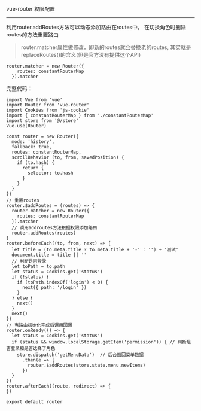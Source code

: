 <p id="tittle" data-id="3" data-tag="vue,vue-router,js">vue-router 权限配置</p>

---------------------------------------------------------------------

利用router.addRoutes方法可以动态添加路由在routes中，
在切换角色时删除routes的方法重置路由
>router.matcher属性做修改，即新的routes就会替换老的routes, 其实就是replaceRoutes()的含义(但是官方没有提供这个API)
```
router.matcher = new Router({
    routes: constantRouterMap
  }).matcher
```
完整代码：
```
import Vue from 'vue'
import Router from 'vue-router'
import Cookies from 'js-cookie'
import { constantRouterMap } from './constantRouterMap'
import store from '@/store'
Vue.use(Router)

const router = new Router({
  mode: 'history',
  fallback: true,
  routes: constantRouterMap,
  scrollBehavior (to, from, savedPosition) {
    if (to.hash) {
      return {
        selector: to.hash
      }
    }
  }
})
// 重置routes
router.$addRoutes = (routes) => {
  router.matcher = new Router({
    routes: constantRouterMap
  }).matcher
  // 调用addroutes方法根据权限添加路由
  router.addRoutes(routes)
}
router.beforeEach((to, from, next) => {
  let title = (to.meta.title ? to.meta.title + '-' : '') + '测试'
  document.title = title || ''
  // 判断是否登录
  let toPath = to.path
  let status = Cookies.get('status')
  if (!status) {
    if (toPath.indexOf('login') < 0) {
      next({ path: '/login' })
    }
  } else {
    next()
  }
  next()
})
// 当路由初始化完成后调用回调
router.onReady(() => {
  let status = Cookies.get('status')
  if (status && window.localStorage.getItem('permission')) { // 判断是否登录和是否选择了角色
    store.dispatch('getMenuData')  // 后台返回菜单数据
      .then(e => {
        router.$addRoutes(store.state.menu.newItems)
      })
  }
})
router.afterEach((route, redirect) => {
})

export default router

```

